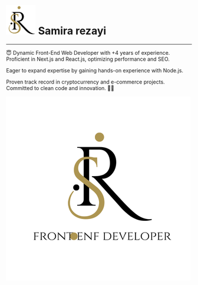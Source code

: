 <h1>
<img src="https://github.com/samirarezai/samirarezai/blob/main/logo.png" style="width:80px;height:80px;" alt="Samira Rezayi">
<span style="margin-bottom: 10px;">Samira rezayi</span>
</h1>
<hr/>
<p>
😇
Dynamic Front-End Web Developer with +4 years of experience. Proficient in Next.js and React.js, optimizing performance and SEO.
</p>
<p>
Eager to expand expertise by gaining hands-on experience with Node.js. 
</p>
<p>Proven track record in cryptocurrency and e-commerce projects. Committed to clean code and innovation. 🔮🎉
</p>
<img src="https://github.com/samirarezai/samirarezai/blob/main/White.png" alt="my banner">